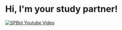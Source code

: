 #  Hi, I'm your study partner!
[![SPBot Youtube Video](https://img.youtube.com/vi/73imkMYlJQY/1.jpg)](https://www.youtube.com/watch?v=73imkMYlJQY)
